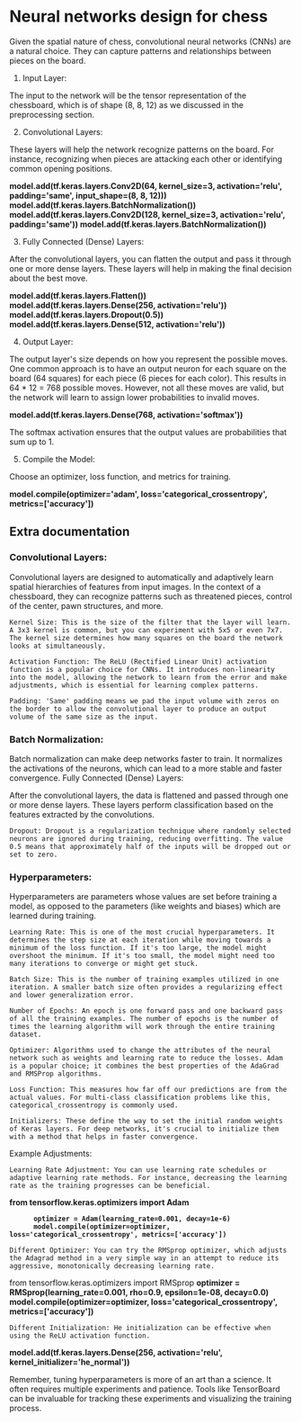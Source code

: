<h1> Neural networks design for chess</h1>


Given the spatial nature of chess, convolutional neural networks (CNNs) are a natural choice. They can capture patterns and relationships between pieces on the board.



1. Input Layer:

The input to the network will be the tensor representation of the chessboard, which is of shape (8, 8, 12) as we discussed in the preprocessing section.

2. Convolutional Layers:

These layers will help the network recognize patterns on the board. For instance, recognizing when pieces are attacking each other or identifying common opening positions.

  <strong>
  model.add(tf.keras.layers.Conv2D(64, kernel_size=3, activation='relu', padding='same', input_shape=(8, 8, 12)))
  model.add(tf.keras.layers.BatchNormalization())
  model.add(tf.keras.layers.Conv2D(128, kernel_size=3, activation='relu', padding='same'))
  model.add(tf.keras.layers.BatchNormalization())
  </strong>

3. Fully Connected (Dense) Layers:

After the convolutional layers, you can flatten the output and pass it through one or more dense layers. These layers will help in making the final decision about the best move.

  <strong>
  model.add(tf.keras.layers.Flatten())
  model.add(tf.keras.layers.Dense(256, activation='relu'))
  model.add(tf.keras.layers.Dropout(0.5))
  model.add(tf.keras.layers.Dense(512, activation='relu'))
  </strong>

4. Output Layer:

The output layer's size depends on how you represent the possible moves. One common approach is to have an output neuron for each square on the board (64 squares) for each piece (6 pieces for each color). This results in 64 * 12 = 768 possible moves. However, not all these moves are valid, but the network will learn to assign lower probabilities to invalid moves.


  <strong>model.add(tf.keras.layers.Dense(768, activation='softmax'))</strong>

The softmax activation ensures that the output values are probabilities that sum up to 1.

5. Compile the Model:

Choose an optimizer, loss function, and metrics for training.


<strong>model.compile(optimizer='adam', loss='categorical_crossentropy', metrics=['accuracy'])</strong>









<h2>Extra documentation</h2>

<h3>Convolutional Layers:</h3>

Convolutional layers are designed to automatically and adaptively learn spatial hierarchies of features from input images. In the context of a chessboard, they can recognize patterns such as threatened pieces, control of the center, pawn structures, and more.

    Kernel Size: This is the size of the filter that the layer will learn. A 3x3 kernel is common, but you can experiment with 5x5 or even 7x7. The kernel size determines how many squares on the board the network looks at simultaneously.

    Activation Function: The ReLU (Rectified Linear Unit) activation function is a popular choice for CNNs. It introduces non-linearity into the model, allowing the network to learn from the error and make adjustments, which is essential for learning complex patterns.

    Padding: 'Same' padding means we pad the input volume with zeros on the border to allow the convolutional layer to produce an output volume of the same size as the input.

<h3>Batch Normalization:</h3>

Batch normalization can make deep networks faster to train. It normalizes the activations of the neurons, which can lead to a more stable and faster convergence.
Fully Connected (Dense) Layers:

After the convolutional layers, the data is flattened and passed through one or more dense layers. These layers perform classification based on the features extracted by the convolutions.

    Dropout: Dropout is a regularization technique where randomly selected neurons are ignored during training, reducing overfitting. The value 0.5 means that approximately half of the inputs will be dropped out or set to zero.


<h3>Hyperparameters: </h3>

Hyperparameters are parameters whose values are set before training a model, as opposed to the parameters (like weights and biases) which are learned during training.

    Learning Rate: This is one of the most crucial hyperparameters. It determines the step size at each iteration while moving towards a minimum of the loss function. If it's too large, the model might overshoot the minimum. If it's too small, the model might need too many iterations to converge or might get stuck.

    Batch Size: This is the number of training examples utilized in one iteration. A smaller batch size often provides a regularizing effect and lower generalization error.

    Number of Epochs: An epoch is one forward pass and one backward pass of all the training examples. The number of epochs is the number of times the learning algorithm will work through the entire training dataset.

    Optimizer: Algorithms used to change the attributes of the neural network such as weights and learning rate to reduce the losses. Adam is a popular choice; it combines the best properties of the AdaGrad and RMSProp algorithms.

    Loss Function: This measures how far off our predictions are from the actual values. For multi-class classification problems like this, categorical_crossentropy is commonly used.

    Initializers: These define the way to set the initial random weights of Keras layers. For deep networks, it's crucial to initialize them with a method that helps in faster convergence.

Example Adjustments:

    Learning Rate Adjustment: You can use learning rate schedules or adaptive learning rate methods. For instance, decreasing the learning rate as the training progresses can be beneficial.


  <strong> from tensorflow.keras.optimizers import Adam 

          optimizer = Adam(learning_rate=0.001, decay=1e-6)
          model.compile(optimizer=optimizer, loss='categorical_crossentropy', metrics=['accuracy'])
  </strong>

    Different Optimizer: You can try the RMSprop optimizer, which adjusts the Adagrad method in a very simple way in an attempt to reduce its aggressive, monotonically decreasing learning rate.


from tensorflow.keras.optimizers import RMSprop
<strong>
    optimizer = RMSprop(learning_rate=0.001, rho=0.9, epsilon=1e-08, decay=0.0)
    model.compile(optimizer=optimizer, loss='categorical_crossentropy', metrics=['accuracy'])
</strong>

    Different Initialization: He initialization can be effective when using the ReLU activation function.


<strong>model.add(tf.keras.layers.Dense(256, activation='relu', kernel_initializer='he_normal'))</strong>

Remember, tuning hyperparameters is more of an art than a science. It often requires multiple experiments and patience. Tools like TensorBoard can be invaluable for tracking these experiments and visualizing the training process.